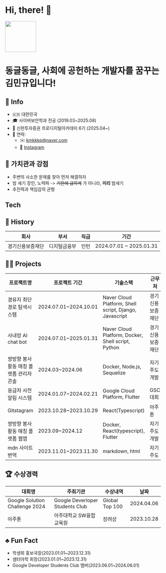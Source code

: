 # Hi, there! 👋 
<img src = "https://i.namu.wiki/i/yiTFRsku4ghNaoaPDoqHpN05W2SZo7PIn9Z7ZQEXq8kb8EQPgRiGrR2h04hQqcmPCGYKuwxc-Xb3En0aknpGUQ.webp" height="100">

# 동글동글, 사회에 공헌하는 개발자를 꿈꾸는 김민규입니다!

## 💁 Info
- 🇰🇷 대한민국
- 🎓 사이버보안학과 전공 (2019.03~2025.08)
- 🌱 신한투자증권 프로디지털아카데미 6기 (2025.04~)
- 🤙 연락:
  - ✉️ kmkkkp@naver.com
  - 🛜 [Instagram](https://www.instagram.com/min_q9_/)

## 💪 가치관과 강점
- 주변의 사소한 문제를 찾아 먼저 해결하자
- 밤 새기 장인, 노력파 -> ~~기한에 급하게~~ 가 아니라, **미리** 밤새기
- 추진력과 책임감의 균형

## Tech


## 📜 History

<table>
  <thead>
    <tr>
      <th>회사</th>
      <th>부서</th>
      <th>직급</th>
      <th>기간</th>
    </tr>
  </thead>
  <tbody>
    <tr>
      <td>경기신용보증재단</td>
      <td>디지털금융부</td>
      <td>인턴</td>
      <td>2024.07.01 ~ 2025.01.31</td>
    </tr>
  </tbody>
</table>


## 🧑‍💻 Projects

<table>
  <thead>
    <tr>
      <th>프로젝트명</th>
      <th>프로젝트 기간</th>
      <th>기술스택</th>
      <th>근무처</th>
    </tr>
  </thead>
  <tbody>
    <tr>
      <td>경유지 최단경로 탐색시스템</td>
      <td>2024.07.01~2024.10.01</td>
      <td>Naver Cloud Platform, Shell script, Django, Javascript</td>
      <td>경기신용보증재단</td>
    </tr>
    <tr>
      <td>사내망 AI chat bot</td>
      <td>2024.07.01~2025.01.31</td>
      <td>Naver Cloud Platform, Docker, Shell script, Python</td>
      <td>경기신용보증재단</td>
    </tr>
    <tr>
      <td>쌍방향 봉사활동 매칭 플랫폼 관리자 콘솔</td>
      <td>2024.03~2024.06</td>
      <td>Docker, Node.js, Sequelize</td>
      <td>자기주도개발</td>
    </tr>
    <tr>
      <td>응급차 사전 알림 시스템</td>
      <td>2024.01.07~2024.02.21</td>
      <td>Google Cloud Platform, Flutter</td>
      <td>GSC 대회</td>
    </tr>
    <tr>
      <td>Gitstagram</td>
      <td>2023.10.28~2023.10.29</td>
      <td>React(Typescript)</td>
      <td>아주톤</td>
    </tr>
    <tr>
      <td>쌍방향 봉사활동 매칭 플랫폼 웹앱</td>
      <td>2023.09~2024.12</td>
      <td>Docker, React(typescript), Flutter</td>
      <td>자기주도개발</td>
    </tr>
    <tr>
      <td>mdn 사이트 번역</td>
      <td>2023.11.01~2023.11.30</td>
      <td>markdown, html</td>
      <td>자기주도</td>
    </tr>
  </tbody>
</table>



## 🏆 수상경력
<table>
  <thead>
    <tr>
      <th>대회명</th>
      <th>주최기관</th>
      <th>수상내역</th>
      <th>날짜</th>
    </tr>
  </thead>
  <tbody>
    <tr>
      <td>Google Solution Challenge 2024</td>
      <td>Google Deverloper Students Club</td>
      <td>Global Top 100</td>
      <td>2024.04.06</td>
    </tr>
    <tr>
      <td>아주톤</td>
      <td>아주대학교 SW융합교육원</td>
      <td>장려상</td>
      <td>2023.10.28</td>
    </tr>
  </tbody>
</table>


## ♣️ Fun Fact
- 학생회 홍보국장(2023.01.01~2023.12.31)
- 샘터야학 회장(2023.01.01~2023.12.31)
- Google Developer Students Club 멤버(2023.06.01~2024.06.01)
